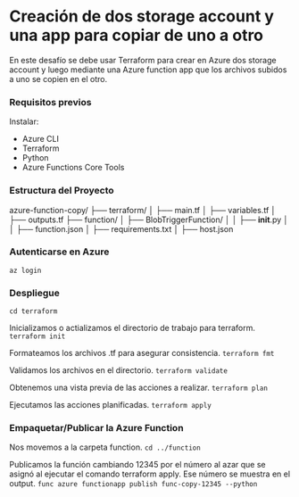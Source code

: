 # Creación de dos storage account y una app para copiar de uno a otro

En este desafío se debe usar Terraform para crear en Azure dos storage account y luego mediante una Azure function app que los archivos subidos a uno se copien en el otro.

###  Requisitos previos

Instalar:
- Azure CLI
- Terraform
- Python
- Azure Functions Core Tools

### Estructura del Proyecto
azure-function-copy/
├── terraform/
│   ├── main.tf
│   ├── variables.tf
│   ├── outputs.tf
├── function/
│   ├── BlobTriggerFunction/
│   │   ├── __init__.py
│   │   ├── function.json
│   ├── requirements.txt
│   ├── host.json

### Autenticarse en Azure
``` az login ```

### Despliegue
``` cd terraform ```

Inicializamos o actializamos el directorio de trabajo para terraform.
``` terraform init ```

Formateamos los archivos .tf para asegurar consistencia.
``` terraform fmt ```

Validamos los archivos en el directorio.
``` terraform validate ```

Obtenemos una vista previa de las acciones a realizar.
``` terraform plan ```

Ejecutamos las acciones planificadas.
``` terraform apply ```

### Empaquetar/Publicar la Azure Function

Nos movemos a la carpeta function.
``` cd ../function ```

Publicamos la función cambiando 12345 por el número al azar que se asignó al ejecutar el comando terraform apply. Ese número se muestra en el output.
``` func azure functionapp publish func-copy-12345 --python ```